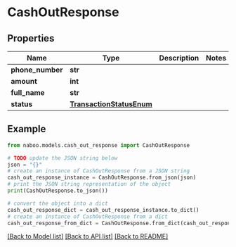 # CashOutResponse


## Properties

Name | Type | Description | Notes
------------ | ------------- | ------------- | -------------
**phone_number** | **str** |  | 
**amount** | **int** |  | 
**full_name** | **str** |  | 
**status** | [**TransactionStatusEnum**](TransactionStatusEnum.md) |  | 

## Example

```python
from naboo.models.cash_out_response import CashOutResponse

# TODO update the JSON string below
json = "{}"
# create an instance of CashOutResponse from a JSON string
cash_out_response_instance = CashOutResponse.from_json(json)
# print the JSON string representation of the object
print(CashOutResponse.to_json())

# convert the object into a dict
cash_out_response_dict = cash_out_response_instance.to_dict()
# create an instance of CashOutResponse from a dict
cash_out_response_from_dict = CashOutResponse.from_dict(cash_out_response_dict)
```
[[Back to Model list]](../README.md#documentation-for-models) [[Back to API list]](../README.md#documentation-for-api-endpoints) [[Back to README]](../README.md)


